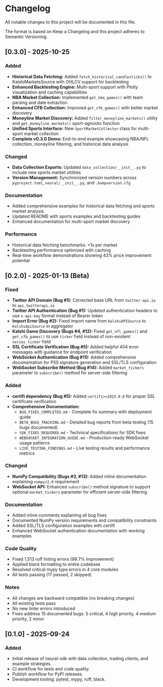 # Changelog

All notable changes to this project will be documented in this file.

The format is based on Keep a Changelog and this project adheres to Semantic Versioning.

## [0.3.0] - 2025-10-25

### Added
- **Historical Data Fetching:** Added `fetch_historical_candlesticks()` to KalshiMarketsSource with OHLCV support for backtesting
- **Enhanced Backtesting Engine:** Multi-sport support with Plotly visualization and caching capabilities
- **NBA Market Collection:** Implemented `get_nba_games()` with team parsing and date extraction
- **Enhanced CFB Collection:** Improved `get_cfb_games()` with better market discovery
- **Moneyline Market Discovery:** Added `filter_moneyline_markets()` utility and `get_moneyline_markets()` sport-agnostic function
- **Unified Sports Interface:** New `SportMarketCollector` class for multi-sport market collection
- **Complete v0.3.0 Demo:** End-to-end example showcasing NBA/NFL collection, moneyline filtering, and historical data analysis

### Changed
- **Data Collection Exports:** Updated `data_collection/__init__.py` to include new sports market utilities
- **Version Management:** Synchronized version numbers across `pyproject.toml`, `neural/__init__.py`, and `.bumpversion.cfg`

### Documentation
- Added comprehensive examples for historical data fetching and sports market analysis
- Updated README with sports examples and backtesting guides
- Enhanced documentation for multi-sport market discovery

### Performance
- Historical data fetching benchmarks: <1s per market
- Backtesting performance optimized with caching
- Real-time workflow demonstrations showing 43% price improvement potential

## [0.2.0] - 2025-01-13 (Beta)

### Fixed
- **Twitter API Domain (Bug #1):** Corrected base URL from `twitter-api.io` to `api.twitterapi.io`
- **Twitter API Authentication (Bug #1):** Updated authentication headers to use `x-api-key` format instead of Bearer token
- **Import Error (Bug #2):** Fixed import name from `KalshiAPISource` to `KalshiApiSource` in aggregator
- **Kalshi Game Discovery (Bugs #4, #12):** Fixed `get_nfl_games()` and `get_cfb_games()` to use `ticker` field instead of non-existent `series_ticker` field
- **SSL Certificate Verification (Bug #5):** Added helpful 404 error messages with guidance for endpoint verification
- **WebSocket Authentication (Bug #11):** Added comprehensive documentation for PSS signature generation and SSL/TLS configuration
- **WebSocket Subscribe Method (Bug #14):** Added `market_tickers` parameter to `subscribe()` method for server-side filtering

### Added
- **certifi dependency (Bug #5):** Added `certifi>=2023.0.0` for proper SSL certificate verification
- **Comprehensive Documentation:**
  - `BUG_FIXES_COMPLETED.md` - Complete fix summary with deployment guide
  - `BETA_BUGS_TRACKING.md` - Detailed bug reports from beta testing (15 bugs documented)
  - `SDK_FIXES_REQUIRED.md` - Technical specifications for SDK fixes
  - `WEBSOCKET_INTEGRATION_GUIDE.md` - Production-ready WebSocket usage patterns
  - `LIVE_TESTING_FINDINGS.md` - Live testing results and performance metrics

### Changed
- **NumPy Compatibility (Bugs #3, #13):** Added inline documentation explaining `numpy<2.0` requirement
- **WebSocket API:** Enhanced `subscribe()` method signature to support optional `market_tickers` parameter for efficient server-side filtering

### Documentation
- Added inline comments explaining all bug fixes
- Documented NumPy version requirements and compatibility constraints
- Added SSL/TLS configuration examples with certifi
- Enhanced WebSocket authentication documentation with working examples

### Code Quality
- Fixed 1,513 ruff linting errors (99.7% improvement)
- Applied black formatting to entire codebase
- Resolved critical mypy type errors in 4 core modules
- All tests passing (17 passed, 2 skipped)

### Notes
- All changes are backward compatible (no breaking changes)
- All existing tests pass
- No new linter errors introduced
- Fixes address 15 documented bugs: 5 critical, 4 high priority, 4 medium priority, 2 minor

## [0.1.0] - 2025-09-24

### Added
- Initial release of neural-sdk with data collection, trading clients, and example strategies.
- CI workflow for tests and code quality.
- Publish workflow for PyPI releases.
- Development tooling: pytest, mypy, ruff, black.
